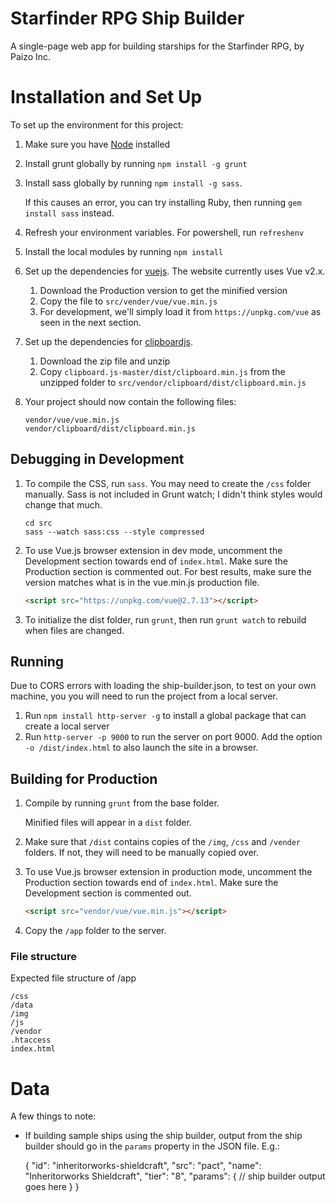# Starfinder RPG Ship Builder

A single-page web app for building starships for the Starfinder RPG, by Paizo Inc.

# Installation and Set Up

To set up the environment for this project:

1. Make sure you have [Node](https://nodejs.org/) installed
1. Install grunt globally by running `npm install -g grunt`
1. Install sass globally by running `npm install -g sass`.

    If this causes an error, you can try installing Ruby, then running `gem install sass` instead.

1. Refresh your environment variables. For powershell, run `refreshenv`
1. Install the local modules by running `npm install`
1. Set up the dependencies for [vuejs](https://v2.vuejs.org/v2/guide/installation.html). The website currently uses Vue v2.x.
    1. Download the Production version to get the minified version
    2. Copy the file to `src/vender/vue/vue.min.js`
    3. For development, we'll simply load it from `https://unpkg.com/vue` as seen in the next section.
1. Set up the dependencies for [clipboardjs](https://clipboardjs.com/).
    1. Download the zip file and unzip
    2. Copy `clipboard.js-master/dist/clipboard.min.js` from the unzipped folder to `src/vendor/clipboard/dist/clipboard.min.js`
1. Your project should now contain the following files:
    ```
    vendor/vue/vue.min.js
    vendor/clipboard/dist/clipboard.min.js
    ```

## Debugging in Development
1. To compile the CSS, run `sass`. You may need to create the `/css` folder manually. Sass is not included in Grunt watch; I didn't think styles would change that much. 
    ```shell
    cd src
    sass --watch sass:css --style compressed
    ```
1. To use Vue.js browser extension in dev mode, uncomment the Development section towards end of `index.html`. Make sure the Production section is commented out. For best results, make sure the version matches what is in the vue.min.js production file.
    ```html
    <script src="https://unpkg.com/vue@2.7.13"></script>
    ```
1. To initialize the dist folder, run `grunt`, then run `grunt watch` to rebuild when files are changed.



## Running
Due to CORS errors with loading the ship-builder.json, to test on your own machine, you you will need to run the project from a local server.
1. Run `npm install http-server -g` to install a global package that can create a local server
1. Run `http-server -p 9000` to run the server on port 9000. Add the option `-o /dist/index.html` to also launch the site in a browser.

## Building for Production
1. Compile by running `grunt` from the base folder. 

   Minified files will appear in a `dist` folder. 
1. Make sure that `/dist` contains copies of the `/img`, `/css` and `/vender` folders. If not, they will need to be manually copied over.
1. To use Vue.js browser extension in production mode, uncomment the Production section towards end of `index.html`. Make sure the Development section is commented out.
    ```html
    <script src="vendor/vue/vue.min.js"></script>
    ```
1. Copy the `/app` folder to the server.

### File structure

Expected file structure of /app

    /css
    /data
    /img
    /js
    /vendor
    .htaccess
    index.html
    
# Data

A few things to note:

* If building sample ships using the ship builder, output from the ship builder should go in the `params` property in the JSON file. E.g.:

    {
        "id": "inheritorworks-shieldcraft",
        "src": "pact",
        "name": "Inheritorworks Shieldcraft",
        "tier": "8",
        "params": {
            // ship builder output goes here
        }
    }

